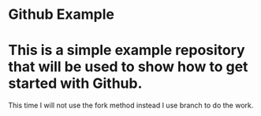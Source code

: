 Github Example 
==============

This is a simple example repository that will be used to show how to get started with Github.
==============

This time I will not use the fork method instead I use branch to do the work.
